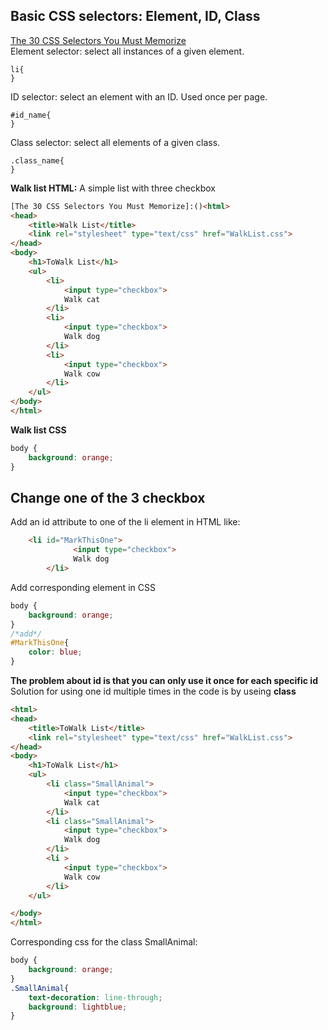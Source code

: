 
## Basic CSS selectors: Element, ID, Class
[The 30 CSS Selectors You Must Memorize]  
Element selector: select all instances of a given element.  
```
li{
}
```
ID selector: select an element with an ID. Used once per page.  
```
#id_name{
}
```
Class selector: select all elements of a given class. 
```
.class_name{
}
```

**Walk list HTML:**
A simple list with three checkbox
```html
[The 30 CSS Selectors You Must Memorize]:()<html>
<head>
	<title>Walk List</title>
	<link rel="stylesheet" type="text/css" href="WalkList.css">
</head>
<body>
	<h1>ToWalk List</h1>
	<ul>
		<li>
			<input type="checkbox">
			Walk cat
		</li>
		<li>
			<input type="checkbox">
			Walk dog 
		</li>
		<li>
			<input type="checkbox">
			Walk cow
		</li>
	</ul>
</body>
</html>
```
**Walk list CSS**
```css
body {
	background: orange;
}
```

## Change one of the 3 checkbox  
Add an id attribute to one of the li element in HTML like:  
```html
    <li id="MarkThisOne">
			  <input type="checkbox">
			  Walk dog 
		</li>
```
Add corresponding element in CSS  
```CSS
body {
	background: orange;
}
/*add*/
#MarkThisOne{
	color: blue;
}
```
**The problem about id is that you can only use it once for each specific id**  
Solution for using one id multiple times in the code is by useing **class**  
```html
<html>
<head>
	<title>ToWalk List</title>
	<link rel="stylesheet" type="text/css" href="WalkList.css">
</head>
<body>
	<h1>ToWalk List</h1>
	<ul>
		<li class="SmallAnimal">
			<input type="checkbox">
			Walk cat
		</li>
		<li class="SmallAnimal">
			<input type="checkbox">
			Walk dog 
		</li>
		<li >
			<input type="checkbox">
			Walk cow
		</li>
	</ul>

</body>
</html>
```
Corresponding css for the class SmallAnimal:  
```css
body {
	background: orange;
}
.SmallAnimal{
	text-decoration: line-through;
	background: lightblue;
}
```
[The 30 CSS Selectors You Must Memorize]:https://code.tutsplus.com/tutorials/the-30-css-selectors-you-must-memorize--net-16048
